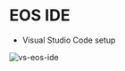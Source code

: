 
# EOS IDE
- Visual Studio Code setup

![vs-eos-ide](https://user-images.githubusercontent.com/18479250/47142091-1a069d00-d2fd-11e8-983e-e44736f337d1.jpg)
